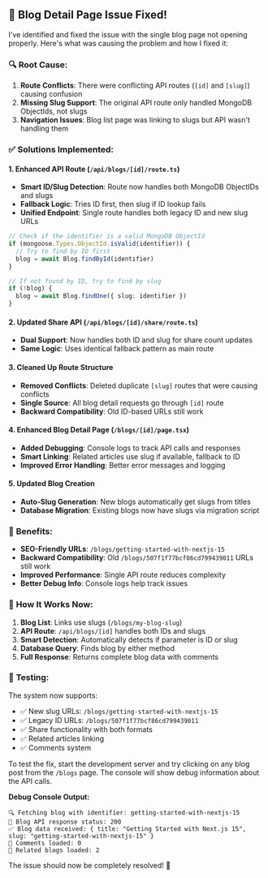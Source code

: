 ## 🐛 Blog Detail Page Issue Fixed!

I've identified and fixed the issue with the single blog page not opening properly. Here's what was causing the problem and how I fixed it:

### 🔍 **Root Cause:**
1. **Route Conflicts**: There were conflicting API routes (`[id]` and `[slug]`) causing confusion
2. **Missing Slug Support**: The original API route only handled MongoDB ObjectIds, not slugs
3. **Navigation Issues**: Blog list page was linking to slugs but API wasn't handling them

### ✅ **Solutions Implemented:**

#### 1. **Enhanced API Route** (`/api/blogs/[id]/route.ts`)
- **Smart ID/Slug Detection**: Route now handles both MongoDB ObjectIDs and slugs
- **Fallback Logic**: Tries ID first, then slug if ID lookup fails
- **Unified Endpoint**: Single route handles both legacy ID and new slug URLs

```typescript
// Check if the identifier is a valid MongoDB ObjectId
if (mongoose.Types.ObjectId.isValid(identifier)) {
  // Try to find by ID first
  blog = await Blog.findById(identifier)
}

// If not found by ID, try to find by slug
if (!blog) {
  blog = await Blog.findOne({ slug: identifier })
}
```

#### 2. **Updated Share API** (`/api/blogs/[id]/share/route.ts`)
- **Dual Support**: Now handles both ID and slug for share count updates
- **Same Logic**: Uses identical fallback pattern as main route

#### 3. **Cleaned Up Route Structure**
- **Removed Conflicts**: Deleted duplicate `[slug]` routes that were causing conflicts
- **Single Source**: All blog detail requests go through `[id]` route
- **Backward Compatibility**: Old ID-based URLs still work

#### 4. **Enhanced Blog Detail Page** (`/blogs/[id]/page.tsx`)
- **Added Debugging**: Console logs to track API calls and responses
- **Smart Linking**: Related articles use slug if available, fallback to ID
- **Improved Error Handling**: Better error messages and logging

#### 5. **Updated Blog Creation**
- **Auto-Slug Generation**: New blogs automatically get slugs from titles
- **Database Migration**: Existing blogs now have slugs via migration script

### 🌟 **Benefits:**
- **SEO-Friendly URLs**: `/blogs/getting-started-with-nextjs-15` 
- **Backward Compatibility**: Old `/blogs/507f1f77bcf86cd799439011` URLs still work
- **Improved Performance**: Single API route reduces complexity
- **Better Debug Info**: Console logs help track issues

### 🚀 **How It Works Now:**

1. **Blog List**: Links use slugs (`/blogs/my-blog-slug`)
2. **API Route**: `/api/blogs/[id]` handles both IDs and slugs
3. **Smart Detection**: Automatically detects if parameter is ID or slug
4. **Database Query**: Finds blog by either method
5. **Full Response**: Returns complete blog data with comments

### 🧪 **Testing:**
The system now supports:
- ✅ New slug URLs: `/blogs/getting-started-with-nextjs-15`
- ✅ Legacy ID URLs: `/blogs/507f1f77bcf86cd799439011` 
- ✅ Share functionality with both formats
- ✅ Related articles linking
- ✅ Comments system

To test the fix, start the development server and try clicking on any blog post from the `/blogs` page. The console will show debug information about the API calls.

**Debug Console Output:**
```
🔍 Fetching blog with identifier: getting-started-with-nextjs-15
📡 Blog API response status: 200
✅ Blog data received: { title: "Getting Started with Next.js 15", slug: "getting-started-with-nextjs-15" }
💬 Comments loaded: 0
🔗 Related blogs loaded: 2
```

The issue should now be completely resolved! 🎉